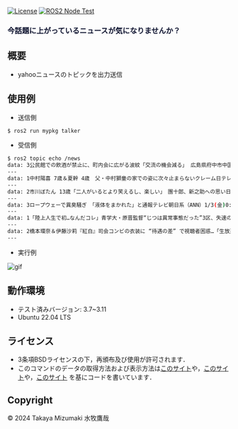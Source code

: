 
[![License](https://img.shields.io/badge/License-BSD_3--Clause-blue.svg)](https://opensource.org/licenses/BSD-3-Clause)
[![ROS2 Node Test](https://github.com/taka-bnbn/mypkg/actions/workflows/test.yml/badge.svg)](https://github.com/taka-bnbn/mypkg/actions/workflows/test.yml)
### <font color="##ff1493">今話題に上がっているニュースが気になりませんか？</font>

## 概要
- yahooニュースのトピックを出力送信

## 使用例
- 送信側
```bash
$ ros2 run mypkg talker
```
- 受信側
```bash
$ ros2 topic echo /news
data: 3公民館での飲酒が禁止に、町内会に広がる波紋「交流の機会減る」 広島県府中市中国新聞デジタル1/2(木)10:48 - https://news.yahoo.co.jp/articles/d556b45d82bcadf1b6c097d1fdafe78c68...
---
data: 1中村陽喜 7歳＆夏幹 4歳　父・中村獅童の家での姿に次々止まらないクレーム日テレNEWS NNN1/2(木)21:404:41 - https://news.yahoo.co.jp/articles/d58808f1a6e47ececda5c9e701a...
---
data: 2市川ぼたん 13歳「二人がいるとより笑えるし、楽しい」　團十郎、新之助への思い日テレNEWS NNN1/2(木)22:054:09 - https://news.yahoo.co.jp/articles/a918c3dabb97b83bec8757171...
---
data: 3ロープウェーで異臭騒ぎ　「液体をまかれた」と通報テレビ朝日系（ANN）1/3(金)0:200:57 - https://news.yahoo.co.jp/articles/01f65d9f4f53c264a171460c4ce8aa54fd04a8e0
---
data: 1「陸上人生で初…なんだコレ」青学大・原晋監督“じつは異常事態だった”3区、失速の原因は？ それでも箱根駅伝で負けない異様さ…TV解説者の“発言”Number Web1/2(木)20:02 - https://news.yahoo.co.jp/articl...
---
data: 2橋本環奈＆伊藤沙莉『紅白』司会コンビの衣装に “待遇の差” で視聴者困惑…「生放送の経験値の差」も影響かSmartFLASH1/2(木)14:38 - https://news.yahoo.co.jp/articles/8c9da75b6362d6707...
---
```
- 実行例

![gif](https://github.com/user-attachments/assets/25cc85c1-5396-465d-bb8a-235741be8efe)

## 動作環境
- テスト済みバージョン: 3.7~3.11
- Ubuntu 22.04 LTS

## ライセンス

- 3条項BSDライセンスの下，再頒布及び使用が許可されます．
- このコマンドのデータの取得方法および表示方法は[このサイト](http://vividhobby.blog.fc2.com/blog-entry-553.html)や，[このサイト](http://ibarenai.seesaa.net/article/470489281.html)や，[このサイト](https://torisky.com/python%EF%BC%9Ayahoo%E3%83%8B%E3%83%A5%E3%83%BC%E3%82%B9%E3%83%88%E3%83%94%E3%83%83%E3%82%AF%E3%82%B9%E3%82%92%E3%82%BF%E3%83%BC%E3%83%9F%E3%83%8A%E3%83%AB%E3%81%AB%E8%A1%A8%E7%A4%BA%E3%81%99/)
を基にコードを書いています．

## Copyright
© 2024 Takaya Mizumaki 水牧鷹哉
